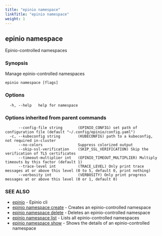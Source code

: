 ```yaml
---
title: "epinio namespace"
linkTitle: "epinio namespace"
weight: 1
---
```

## epinio namespace

Epinio-controlled namespaces

### Synopsis

Manage epinio-controlled namespaces

```
epinio namespace [flags]
```

### Options

```
  -h, --help   help for namespace
```

### Options inherited from parent commands

```
      --config-file string       (EPINIO_CONFIG) set path of configuration file (default "~/.config/epinio/config.yaml")
  -c, --kubeconfig string        (KUBECONFIG) path to a kubeconfig, not required in-cluster
      --no-colors                Suppress colorized output
      --skip-ssl-verification    (SKIP_SSL_VERIFICATION) Skip the verification of TLS certificates
      --timeout-multiplier int   (EPINIO_TIMEOUT_MULTIPLIER) Multiply timeouts by this factor (default 1)
      --trace-level int          (TRACE_LEVEL) Only print trace messages at or above this level (0 to 5, default 0, print nothing)
      --verbosity int            (VERBOSITY) Only print progress messages at or above this level (0 or 1, default 0)
```

### SEE ALSO

* [epinio](epinio.md)	 - Epinio cli
* [epinio namespace create](epinio_namespace_create.md)	 - Creates an epinio-controlled namespace
* [epinio namespace delete](epinio_namespace_delete.md)	 - Deletes an epinio-controlled namespace
* [epinio namespace list](epinio_namespace_list.md)	 - Lists all epinio-controlled namespaces
* [epinio namespace show](epinio_namespace_show.md)	 - Shows the details of an epinio-controlled namespace

